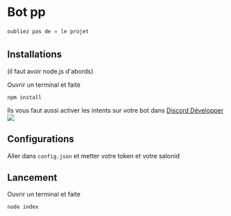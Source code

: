 Bot pp
=============

`oubliez pas de ⭐ le projet`

Installations
-----
(il faut avoir node.js d'abords)

Ouvrir un terminal et faite
```
npm install
```

Ils vous faut aussi activer les intents sur votre bot dans [Discord Développer](https://discord.com/developers/applications)
<img src="https://cdn.discordapp.com/attachments/856228021752299541/856944660487340042/unknown.png">

Configurations
-----
Aller dans `config.json` et metter votre token et votre salonid

Lancement
-----

Ouvrir un terminal et faite
```
node index
```


